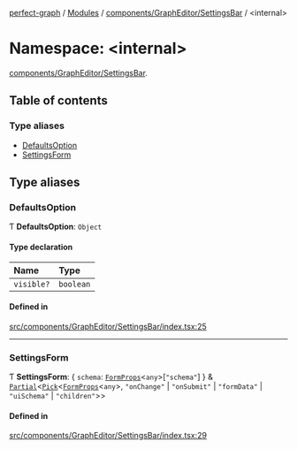 [perfect-graph](../README.md) / [Modules](../modules.md) / [components/GraphEditor/SettingsBar](components_GraphEditor_SettingsBar.md) / <internal\>

# Namespace: <internal\>

[components/GraphEditor/SettingsBar](components_GraphEditor_SettingsBar.md).<internal>

## Table of contents

### Type aliases

- [DefaultsOption](components_GraphEditor_SettingsBar._internal_.md#defaultsoption)
- [SettingsForm](components_GraphEditor_SettingsBar._internal_.md#settingsform)

## Type aliases

### DefaultsOption

Ƭ **DefaultsOption**: `Object`

#### Type declaration

| Name | Type |
| :------ | :------ |
| `visible?` | `boolean` |

#### Defined in

[src/components/GraphEditor/SettingsBar/index.tsx:25](https://github.com/MaastrichtU-IDS/perfect-graph/blob/27ebaf3/src/components/GraphEditor/SettingsBar/index.tsx#L25)

___

### SettingsForm

Ƭ **SettingsForm**: { `schema`: [`FormProps`](../interfaces/components_GraphEditor_ModalComponent._internal_.FormProps.md)<`any`\>[``"schema"``]  } & [`Partial`](components_ClusterNodeContainer._internal_.md#partial)<[`Pick`](components_ClusterNodeContainer._internal_.md#pick)<[`FormProps`](../interfaces/components_GraphEditor_ModalComponent._internal_.FormProps.md)<`any`\>, ``"onChange"`` \| ``"onSubmit"`` \| ``"formData"`` \| ``"uiSchema"`` \| ``"children"``\>\>

#### Defined in

[src/components/GraphEditor/SettingsBar/index.tsx:29](https://github.com/MaastrichtU-IDS/perfect-graph/blob/27ebaf3/src/components/GraphEditor/SettingsBar/index.tsx#L29)
